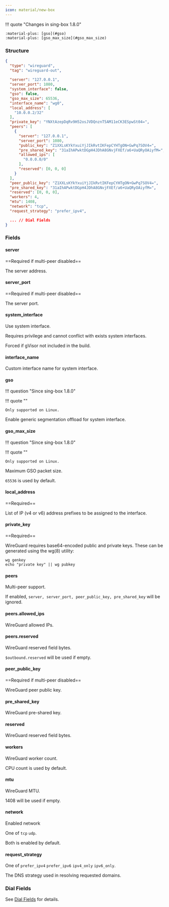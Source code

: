 ```yaml
---
icon: material/new-box
---
```


!!! quote "Changes in sing-box 1.8.0"
    
    :material-plus: [gso](#gso)  
    :material-plus: [gso_max_size](#gso_max_size)

### Structure

```json
{
  "type": "wireguard",
  "tag": "wireguard-out",
  
  "server": "127.0.0.1",
  "server_port": 1080,
  "system_interface": false,
  "gso": false,
  "gso_max_size": 65536,
  "interface_name": "wg0",
  "local_address": [
    "10.0.0.2/32"
  ],
  "private_key": "YNXtAzepDqRv9H52osJVDQnznT5AM11eCK3ESpwSt04=",
  "peers": [
    {
      "server": "127.0.0.1",
      "server_port": 1080,
      "public_key": "Z1XXLsKYkYxuiYjJIkRvtIKFepCYHTgON+GwPq7SOV4=",
      "pre_shared_key": "31aIhAPwktDGpH4JDhA8GNvjFXEf/a6+UaQRyOAiyfM=",
      "allowed_ips": [
        "0.0.0.0/0"
      ],
      "reserved": [0, 0, 0]
    }
  ],
  "peer_public_key": "Z1XXLsKYkYxuiYjJIkRvtIKFepCYHTgON+GwPq7SOV4=",
  "pre_shared_key": "31aIhAPwktDGpH4JDhA8GNvjFXEf/a6+UaQRyOAiyfM=",
  "reserved": [0, 0, 0],
  "workers": 4,
  "mtu": 1408,
  "network": "tcp",
  "request_strategy": "prefer_ipv4",

  ... // Dial Fields
}
```

### Fields

#### server

==Required if multi-peer disabled==

The server address.

#### server_port

==Required if multi-peer disabled==

The server port.

#### system_interface

Use system interface.

Requires privilege and cannot conflict with exists system interfaces.

Forced if gVisor not included in the build.

#### interface_name

Custom interface name for system interface.

#### gso

!!! question "Since sing-box 1.8.0"

!!! quote ""

    Only supported on Linux.

Enable generic segmentation offload for system interface.

#### gso_max_size

!!! question "Since sing-box 1.8.0"

!!! quote ""

    Only supported on Linux.

Maximum GSO packet size.

`65536` is used by default.

#### local_address

==Required==

List of IP (v4 or v6) address prefixes to be assigned to the interface.

#### private_key

==Required==

WireGuard requires base64-encoded public and private keys. These can be generated using the wg(8) utility:

```shell
wg genkey
echo "private key" || wg pubkey
```

#### peers

Multi-peer support. 

If enabled, `server, server_port, peer_public_key, pre_shared_key` will be ignored.

#### peers.allowed_ips

WireGuard allowed IPs.

#### peers.reserved

WireGuard reserved field bytes.

`$outbound.reserved` will be used if empty.

#### peer_public_key

==Required if multi-peer disabled==

WireGuard peer public key.

#### pre_shared_key

WireGuard pre-shared key.

#### reserved

WireGuard reserved field bytes.

#### workers

WireGuard worker count.

CPU count is used by default.

#### mtu

WireGuard MTU.

1408 will be used if empty.

#### network

Enabled network

One of `tcp` `udp`.

Both is enabled by default.

#### request_strategy

One of `prefer_ipv4` `prefer_ipv6` `ipv4_only` `ipv6_only`.

The DNS strategy used in resolving requested domains.

### Dial Fields

See [Dial Fields](/configuration/shared/dial) for details.
